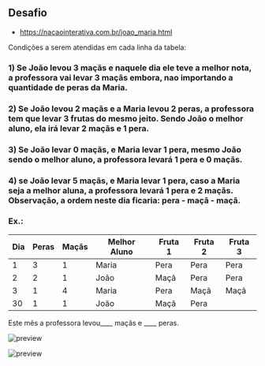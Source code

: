 ## Desafio

- https://nacaointerativa.com.br/joao_maria.html

Condições a serem atendidas em cada linha da tabela:

### 1) Se João levou 3 maçãs e naquele dia ele teve a melhor nota, a professora vai levar 3 maçãs embora, nao importando a quantidade de peras da Maria.

### 2) Se João levou 2 maçãs e a Maria levou 2 peras, a professora tem que levar 3 frutas do mesmo jeito. Sendo João o melhor aluno, ela irá levar 2 maçãs e 1 pera.

### 3) Se João levar 0 maçãs, e Maria levar 1 pera, mesmo João sendo o melhor aluno, a professora levará 1 pera e 0 maçãs.

### 4) se João levar 5 maçãs, e Maria levar 1 pera, caso a Maria seja a melhor aluna, a professora levará 1 pera e 2 maçãs. Observação, a ordem neste dia ficaria: pera - maçã - maçã.

### Ex.:
Dia |	Peras |	Maçãs |	Melhor Aluno |	Fruta 1 |	Fruta 2 |	Fruta 3
-- | -- | -- | ---- | ---- | ---- | ---- 
1 |	3 |	1 |	Maria |	Pera |	Pera |	Pera
2 |	2 |	1 |	João |	Maçã |	Pera |	Pera
3 |	1 |	4 |	Maria |	Pera |	Maçã |	Maçã 
30 |	1 |	1 |	João |	Maçã |	Pera |

Este mês a professora levou____ maçãs e ____ peras.

![preview](https://media.discordapp.net/attachments/935728260262805514/1065036782753828995/image.png?width=800&height=200)

![preview](https://media.discordapp.net/attachments/935728260262805514/1065036170632900719/image.png?width=800&height=1200)
